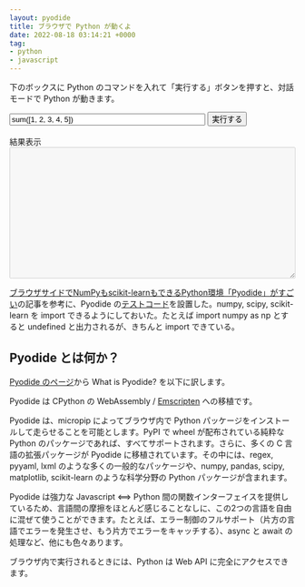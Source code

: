 ```yaml
---
layout: pyodide
title: ブラウザで Python が動くよ
date: 2022-08-18 03:14:21 +0000
tag: 
- python
- javascript
---
```

下のボックスに Python のコマンドを入れて「実行する」ボタンを押すと、対話モードで Python が動きます。

<input id="code" value="sum([1, 2, 3, 4, 5])" size="40"/>
<button onclick="evaluatePython()">実行する</button>
<br />
<br />
<div>結果表示</div>
<textarea id="output" style="width: 100%; -webkit-text-fill-color: black; opacity: 1;" rows="15" disabled></textarea>

<script>
    const output = document.getElementById("output");
    const code = document.getElementById("code");

    function addToOutput(s) {
    output.value += ">>>" + code.value + "\n" + s + "\n";
    }

    output.value = "初期化中...\n";
    // init Pyodide
    async function main() {
    let pyodide = await loadPyodide();
    await pyodide.loadPackage("numpy");
    await pyodide.loadPackage("scipy");
    await pyodide.loadPackage("scikit-learn");
    output.value += "準備できたよ!\n";
    return pyodide;
    }
    let pyodideReadyPromise = main();

    async function evaluatePython() {
    let pyodide = await pyodideReadyPromise;
    try {
        let output = pyodide.runPython(code.value);
        addToOutput(output);
    } catch (err) {
        addToOutput(err);
    }
    }
</script>

[ブラウザサイドでNumPyもscikit-learnもできるPython環境「Pyodide」がすごい](https://zenn.dev/bluepost/articles/93d1fa8eabce99)の記事を参考に、Pyodide の[テストコード](https://pyodide.org/en/stable/usage/quickstart.html#alternative-example)を設置した。numpy, scipy, scikit-learn を import できるようにしておいた。たとえば import numpy as np とすると undefined と出力されるが、きちんと import できている。


## Pyodide とは何か？

[Pyodide のページ](https://pyodide.org/en/stable/)から What is Pyodide? を以下に訳します。 

Pyodide は CPython の WebAssembly / [Emscripten](https://emscripten.org/) への移植です。

Pyodide は、micropip によってブラウザ内で Python パッケージをインストールして走らせることを可能とします。PyPI で wheel が配布されている純粋な Python のパッケージであれば、すべてサポートされます。さらに、多くの C 言語の拡張パッケージが Pyodide に移植されています。その中には、regex, pyyaml, lxml のような多くの一般的なパッケージや、numpy, pandas, scipy, matplotlib, scikit-learn のような科学分野の Python パッケージが含まれます。

Pyodide は強力な Javascript ⟺ Python 間の関数インターフェイスを提供しているため、言語間の摩擦をほとんど感じることなしに、この2つの言語を自由に混ぜて使うことができます。たとえば、エラー制御のフルサポート（片方の言語でエラーを発生させ、もう片方でエラーをキャッチする）、async と await の処理など、他にも色々あります。

ブラウザ内で実行されるときには、Python は Web API に完全にアクセスできます。
